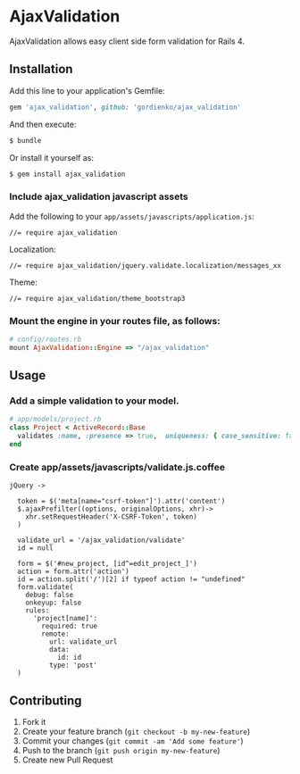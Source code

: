 # AjaxValidation

AjaxValidation allows easy client side form validation for Rails 4.

## Installation

Add this line to your application's Gemfile:

```ruby
gem 'ajax_validation', github: 'gordienko/ajax_validation'
```

And then execute:

```bash
$ bundle
```

Or install it yourself as:

```bash
$ gem install ajax_validation
```

### Include ajax_validation javascript assets

Add the following to your `app/assets/javascripts/application.js`:

```
//= require ajax_validation
```

Localization:

```
//= require ajax_validation/jquery.validate.localization/messages_xx
```

Theme:

```
//= require ajax_validation/theme_bootstrap3
```

### Mount the engine in your routes file, as follows:

```ruby
# config/routes.rb
mount AjaxValidation::Engine => "/ajax_validation"
```

## Usage

### Add a simple validation to your model.

```ruby
# app/models/project.rb
class Project < ActiveRecord::Base
  validates :name, :presence => true,  uniqueness: { case_sensitive: false }, :length => { maximum: 10 }
end
```

### Create app/assets/javascripts/validate.js.coffee

```
jQuery ->

  token = $('meta[name="csrf-token"]').attr('content')
  $.ajaxPrefilter((options, originalOptions, xhr)->
    xhr.setRequestHeader('X-CSRF-Token', token)
  )

  validate_url = '/ajax_validation/validate'
  id = null

  form = $('#new_project, [id^=edit_project_]')
  action = form.attr('action')
  id = action.split('/')[2] if typeof action != "undefined"
  form.validate(
    debug: false
    onkeyup: false
    rules:
      'project[name]':
        required: true
        remote:
          url: validate_url
          data:
            id: id
          type: 'post'
  )

```


## Contributing

1. Fork it
2. Create your feature branch (`git checkout -b my-new-feature`)
3. Commit your changes (`git commit -am 'Add some feature'`)
4. Push to the branch (`git push origin my-new-feature`)
5. Create new Pull Request
